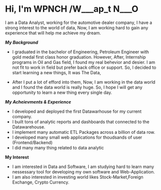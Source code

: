 # Hi, I'm WPNCH /W___ap_t N___O

I am a Data Analyst, working for the automotive dealer company, I have a strong interest to the world of data, Now, I am working hard to gain any experience that will help me
achieve my dream.

___My Background___

- I graduated in the bachelor of Engineering, Petroleum Engineer with gold medal first class honor graduation. However, After, Internship programs in Oil and Gas field,
I found my real behevior and desier. I am not fit to work in field but prefer back office or support. So, I decided to start learning a new things, It was The Data, 

- After I put a lot of efford into them, Now, I am working in the data world and I found the data world is really huge. So, I hope I will get any opportunity to learn a new thing every single day.

___My Acheievments & Experience___
- I developed and deployed the first Datawarhouse for my current company.
- I built tons of analytic reports and dashboards that connected to the Datawarehouse.
- I implement many automatic ETL Packages across a billion of data row.
- I developed many small web applications for  thoudsands of user (Frontend/Backend)
- I did many many thing related to data analytic

__My Interest__
- I am interested in Data and Software, I am studying hard to learn many nessessary tool for developing my own software and Web-Application.
- I am also interested in investing world likes Stock-Market,Foreign Exchange, Crypto Currency.


<!---
WPNCH/WPNCH is a ✨ special ✨ repository because its `README.md` (this file) appears on your GitHub profile.
You can click the Preview link to take a look at your changes.
--->
